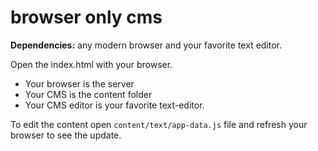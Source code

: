 # browser only cms

**Dependencies:** any modern browser and your favorite text editor.

Open the index.html with your browser.

  * Your browser is the server
  * Your CMS is the content folder
  * Your CMS editor is your favorite text-editor.
 
To edit the content open `content/text/app-data.js` file and refresh your browser to see the update.

